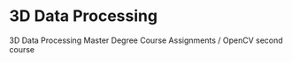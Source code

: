 # 3D Data Processing
 3D Data Processing Master Degree Course Assignments / OpenCV second course
 


































